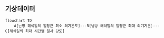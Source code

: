 ## 기상데이터

```mermaid
flowchart TD
    A[난방 해석일의 일평균 최소 외기온도]---B[냉방 해석일의 일평균 최대 외기기온]---C[해석일의 최대 시간별 일사 강도]
```